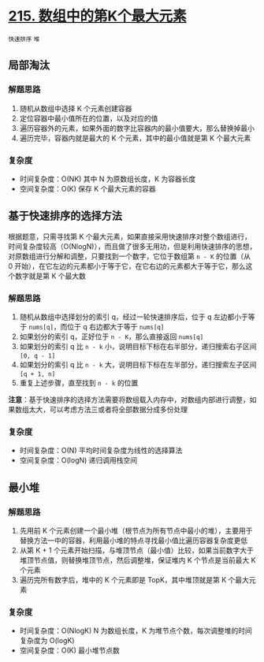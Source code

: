 # [215. 数组中的第K个最大元素](https://leetcode-cn.com/problems/kth-largest-element-in-an-array/solution/shu-zu-zhong-de-di-kge-zui-da-yuan-su-by-leetcode-/)

`快速排序` `堆`

## 局部淘汰

### 解题思路

1. 随机从数组中选择 K 个元素创建容器
2. 定位容器中最小值所在的位置，以及对应的值
3. 遍历容器外的元素，如果外面的数字比容器内的最小值要大，那么替换掉最小
4. 遍历完毕，容器内就是最大的 K 个元素，其中的最小值就是第 K 个最大元素

### 复杂度

- 时间复杂度：O(NK) 其中 N 为原数组长度，K 为容器长度
- 空间复杂度：O(K) 保存 K 个最大元素的容器

## 基于快速排序的选择方法

根据题意，只需寻找第 K 个最大元素，如果直接采用快速排序对整个数组进行，时间复杂度较高（O(NlogN)），而且做了很多无用功，但是利用快速排序的思想，对原数组进行分解和调整，只要找到一个数字，它位于数组第 `n - K` 的位置（从 0 开始），在它左边的元素都小于等于它，在它右边的元素都大于等于它，那么这个数字就是第 K 个最大数

### 解题思路

1. 随机从数组中选择划分的索引 q，经过一轮快速排序后，位于 q 左边都小于等于 `nums[q]`，而位于 q 右边都大于等于 `nums[q]`
2. 如果划分的索引 q，正好位于 `n - K`，那么直接返回 `nums[q]`
3. 如果划分的索引 q 比 `n - k` 小，说明目标下标在右半部分，递归搜索右子区间 `[0, q - 1]`
4. 如果划分的索引 q 比 `n - k` 大，说明目标下标在左半部分，递归搜索左子区间 `[q + 1, n]`
5. 重复上述步骤，直至找到 `n - k` 的位置

**注意**：基于快速排序的选择方法需要将数组载入内存中，对数组内部进行调整，如果数组太大，可以考虑方法三或者将全部数据分成多份处理

### 复杂度

- 时间复杂度：O(N) 平均时间复杂度为线性的选择算法
- 空间复杂度：O(logN) 递归调用栈空间

## 最小堆

### 解题思路

1. 先用前 K 个元素创建一个最小堆（根节点为所有节点中最小的堆），主要用于替换方法一中的容器，利用最小堆的特点寻找最小值比遍历容器复杂度更低
2. 从第 K + 1 个元素开始扫描，与堆顶节点（最小值）比较，如果当前数字大于堆顶节点值，则替换堆顶节点，然后调整堆，保证堆内 K 个节点是当前最大 K 个元素
3. 遍历完所有数字后，堆中的 K 个元素即是 TopK，其中堆顶就是第 K 个最大元素

### 复杂度

- 时间复杂度：O(NlogK) N 为数组长度，K 为堆节点个数，每次调整堆的时间复杂度为 O(logK)
- 空间复杂度：O(K) 最小堆节点数

